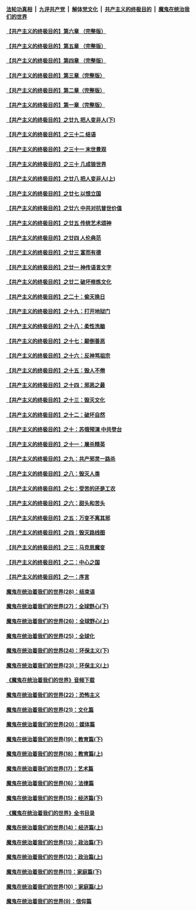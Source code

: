 ####  [法轮功真相](../../../../basic/blob/master/README.md?t=04300631) &nbsp;|&nbsp; [九评共产党](../../../../9ping.md/blob/master/README.md?t=04300631) &nbsp;|&nbsp; [解体党文化](../../../../jtdwh.md/blob/master/README.md?t=04300631)  &nbsp;|&nbsp; [共产主义的终极目的](../../../../gczydzjmd.md/blob/master/README.md?t=04300631) &nbsp;|&nbsp; [魔鬼在统治我们的世界](../../../../mgztzwmdsj.md/blob/master/README.md?t=04300631) 

#### [【共产主义的终极目的】第六章 （完整版）](../pages/nsc422/n11428913.md?t=04300631) 

#### [【共产主义的终极目的】第五章 （完整版）](../pages/nsc422/n11428912.md?t=04300631) 

#### [【共产主义的终极目的】第四章 （完整版）](../pages/nsc422/n11428907.md?t=04300631) 

#### [【共产主义的终极目的】第三章（完整版）](../pages/nsc422/n11428848.md?t=04300631) 

#### [【共产主义的终极目的】第二章（完整版）](../pages/nsc422/n11428831.md?t=04300631) 

#### [【共产主义的终极目的】第一章（完整版）](../pages/nsc422/n11417651.md?t=04300631) 

#### [【共产主义的终极目的】之廿九 把人变非人(下)](../pages/nsc422/n11344140.md?t=04300631) 

#### [【共产主义的终极目的】之三十二 结语](../pages/nsc422/n11360535.md?t=04300631) 

#### [【共产主义的终极目的】之三十一 末世景观](../pages/nsc422/n11351129.md?t=04300631) 

#### [【共产主义的终极目的】之三十 几成狼世界](../pages/nsc422/n11348280.md?t=04300631) 

#### [【共产主义的终极目的】之廿八 把人变非人(上)](../pages/nsc422/n11340492.md?t=04300631) 

#### [【共产主义的终极目的】之廿七 以恨立国](../pages/nsc422/n11336944.md?t=04300631) 

#### [【共产主义的终极目的】之廿六 中共对抗普世价值](../pages/nsc422/n11324785.md?t=04300631) 

#### [【共产主义的终极目的】之廿五 传统艺术颂神](../pages/nsc422/n11296396.md?t=04300631) 

#### [【共产主义的终极目的】之廿四 人伦典范](../pages/nsc422/n11296397.md?t=04300631) 

#### [【共产主义的终极目的】之廿三 富而有德](../pages/nsc422/n11283598.md?t=04300631) 

#### [【共产主义的终极目的】之廿一 神传语言文字](../pages/nsc422/n11263265.md?t=04300631) 

#### [【共产主义的终极目的】之廿二 破坏修炼文化](../pages/nsc422/n11245728.md?t=04300631) 

#### [【共产主义的终极目的】之二十：偷天换日](../pages/nsc422/n11238846.md?t=04300631) 

#### [【共产主义的终极目的】之十九：打开地狱门](../pages/nsc422/n11206376.md?t=04300631) 

#### [【共产主义的终极目的】之十八：柔性洗脑](../pages/nsc422/n11199994.md?t=04300631) 

#### [【共产主义的终极目的】之十七：颠倒善恶](../pages/nsc422/n11179782.md?t=04300631) 

#### [【共产主义的终极目的】之十六：反神骂祖宗](../pages/nsc422/n11166798.md?t=04300631) 

#### [【共产主义的终极目的】之十五：毁人不倦](../pages/nsc422/n11166792.md?t=04300631) 

#### [【共产主义的终极目的】之十四：邪恶之最](../pages/nsc422/n11150249.md?t=04300631) 

#### [【共产主义的终极目的】之十三：毁灭文化](../pages/nsc422/n11135227.md?t=04300631) 

#### [【共产主义的终极目的】之十二：破坏自然](../pages/nsc422/n11135214.md?t=04300631) 

#### [【共产主义的终极目的】之十：苏俄预演 中共登台](../pages/nsc422/n11118424.md?t=04300631) 

#### [【共产主义的终极目的】之十一：屠杀精英](../pages/nsc422/n11118442.md?t=04300631) 

#### [【共产主义的终极目的】之九：共产邪灵一路杀](../pages/nsc422/n11114139.md?t=04300631) 

#### [【共产主义的终极目的】之八：毁灭人类](../pages/nsc422/n11108503.md?t=04300631) 

#### [【共产主义的终极目的】之七：受苦的还是工农](../pages/nsc422/n11101809.md?t=04300631) 

#### [【共产主义的终极目的】之六：甜头和苦头](../pages/nsc422/n11096971.md?t=04300631) 

#### [【共产主义的终极目的】之五：万变不离其邪](../pages/nsc422/n11091285.md?t=04300631) 

#### [【共产主义的终极目的】之四：毁灭路线图](../pages/nsc422/n11086284.md?t=04300631) 

#### [【共产主义的终极目的】之三：马克思魔变](../pages/nsc422/n11061941.md?t=04300631) 

#### [【共产主义的终极目的】之二：中心之国](../pages/nsc422/n11047728.md?t=04300631) 

#### [【共产主义的终极目的】之一：序言](../pages/nsc422/n11086077.md?t=04300631) 

#### [魔鬼在统治着我们的世界(28)：结束语](../pages/nsc422/n10936246.md?t=04300631) 

#### [魔鬼在统治着我们的世界(27)：全球野心(下)](../pages/nsc422/n10928319.md?t=04300631) 

#### [魔鬼在统治着我们的世界(26)：全球野心(上)](../pages/nsc422/n10900318.md?t=04300631) 

#### [魔鬼在统治着我们的世界(25)：全球化](../pages/nsc422/n10788205.md?t=04300631) 

#### [魔鬼在统治着我们的世界(24)：环保主义(下)](../pages/nsc422/n10695307.md?t=04300631) 

#### [魔鬼在统治着我们的世界(23)：环保主义(上)](../pages/nsc422/n10688613.md?t=04300631) 

#### [《魔鬼在统治着我们的世界》音频下载](../pages/nsc422/n10635553.md?t=04300631) 

#### [魔鬼在统治着我们的世界(22)：恐怖主义](../pages/nsc422/n10614727.md?t=04300631) 

#### [魔鬼在统治着我们的世界(21)：文化篇](../pages/nsc422/n10597706.md?t=04300631) 

#### [魔鬼在统治着我们的世界(20)：媒体篇](../pages/nsc422/n10586579.md?t=04300631) 

#### [魔鬼在统治着我们的世界(19)：教育篇(下)](../pages/nsc422/n10564808.md?t=04300631) 

#### [魔鬼在统治着我们的世界(18)：教育篇(上)](../pages/nsc422/n10526970.md?t=04300631) 

#### [魔鬼在统治着我们的世界(17)：艺术篇](../pages/nsc422/n10499093.md?t=04300631) 

#### [魔鬼在统治着我们的世界(16)：法律篇](../pages/nsc422/n10485969.md?t=04300631) 

#### [魔鬼在统治着我们的世界(15)：经济篇(下)](../pages/nsc422/n10469975.md?t=04300631) 

#### [《魔鬼在统治着我们的世界》全书目录](../pages/nsc422/n10464261.md?t=04300631) 

#### [魔鬼在统治着我们的世界(14)：经济篇(上)](../pages/nsc422/n10457370.md?t=04300631) 

#### [魔鬼在统治着我们的世界(13)：政治篇(下)](../pages/nsc422/n10448270.md?t=04300631) 

#### [魔鬼在统治着我们的世界(12)：政治篇(上)](../pages/nsc422/n10444576.md?t=04300631) 

#### [魔鬼在统治着我们的世界(11)：家庭篇(下)](../pages/nsc422/n10440961.md?t=04300631) 

#### [魔鬼在统治着我们的世界(10)：家庭篇(上)](../pages/nsc422/n10435448.md?t=04300631) 

#### [魔鬼在统治着我们的世界(9)：信仰篇](../pages/nsc422/n10432159.md?t=04300631) 

